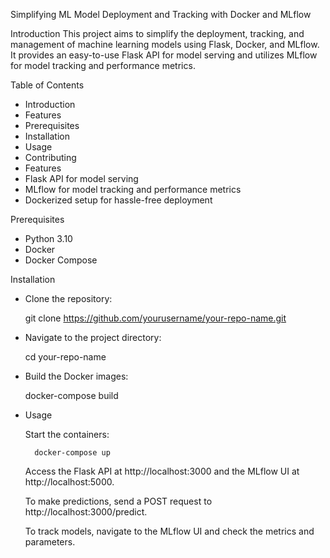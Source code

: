 
Simplifying ML Model Deployment and Tracking with Docker and MLflow


Introduction
This project aims to simplify the deployment, tracking, and management of machine learning models using Flask, Docker, and MLflow. It provides an easy-to-use Flask API for model serving and utilizes MLflow for model tracking and performance metrics.

Table of Contents
- Introduction
- Features
- Prerequisites
- Installation
- Usage
- Contributing
- Features
- Flask API for model serving
- MLflow for model tracking and performance metrics
- Dockerized setup for hassle-free deployment

Prerequisites
- Python 3.10
- Docker
- Docker Compose

Installation
- Clone the repository:

    git clone https://github.com/yourusername/your-repo-name.git

- Navigate to the project directory:

    cd your-repo-name

- Build the Docker images:

    docker-compose build

- Usage
    
    Start the containers:

        docker-compose up
    
    Access the Flask API at http://localhost:3000 and the MLflow UI at http://localhost:5000.

    To make predictions, send a POST request to http://localhost:3000/predict.

    To track models, navigate to the MLflow UI and check the metrics and parameters.